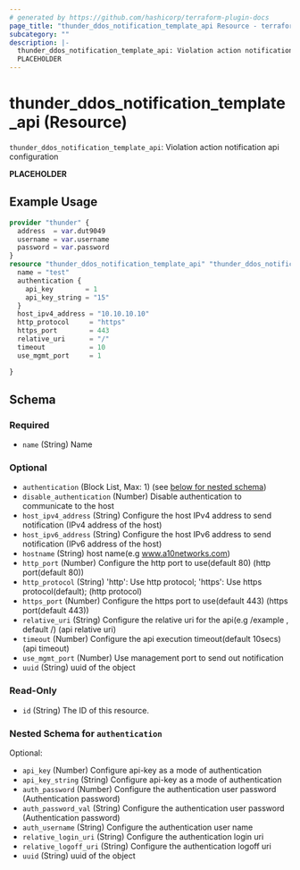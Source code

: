 ```yaml
---
# generated by https://github.com/hashicorp/terraform-plugin-docs
page_title: "thunder_ddos_notification_template_api Resource - terraform-provider-thunder"
subcategory: ""
description: |-
  thunder_ddos_notification_template_api: Violation action notification api configuration
  PLACEHOLDER
---
```


# thunder_ddos_notification_template_api (Resource)

`thunder_ddos_notification_template_api`: Violation action notification api configuration

__PLACEHOLDER__

## Example Usage

```terraform
provider "thunder" {
  address  = var.dut9049
  username = var.username
  password = var.password
}
resource "thunder_ddos_notification_template_api" "thunder_ddos_notification_template_api" {
  name = "test"
  authentication {
    api_key        = 1
    api_key_string = "15"
  }
  host_ipv4_address = "10.10.10.10"
  http_protocol     = "https"
  https_port        = 443
  relative_uri      = "/"
  timeout           = 10
  use_mgmt_port     = 1

}
```

<!-- schema generated by tfplugindocs -->
## Schema

### Required

- `name` (String) Name

### Optional

- `authentication` (Block List, Max: 1) (see [below for nested schema](#nestedblock--authentication))
- `disable_authentication` (Number) Disable authentication to communicate to the host
- `host_ipv4_address` (String) Configure the host IPv4 address to send notification (IPv4 address of the host)
- `host_ipv6_address` (String) Configure the host IPv6 address to send notification (IPv6 address of the host)
- `hostname` (String) host name(e.g www.a10networks.com)
- `http_port` (Number) Configure the http port to use(default 80) (http port(default 80))
- `http_protocol` (String) 'http': Use http protocol; 'https': Use https protocol(default);  (http protocol)
- `https_port` (Number) Configure the https port to use(default 443) (https port(default 443))
- `relative_uri` (String) Configure the relative uri for the api(e.g /example , default /) (api relative uri)
- `timeout` (Number) Configure the api execution timeout(default 10secs) (api timeout)
- `use_mgmt_port` (Number) Use management port to send out notification
- `uuid` (String) uuid of the object

### Read-Only

- `id` (String) The ID of this resource.

<a id="nestedblock--authentication"></a>
### Nested Schema for `authentication`

Optional:

- `api_key` (Number) Configure api-key as a mode of authentication
- `api_key_string` (String) Configure api-key as a mode of authentication
- `auth_password` (Number) Configure the authentication user password (Authentication password)
- `auth_password_val` (String) Configure the authentication user password (Authentication password)
- `auth_username` (String) Configure the authentication user name
- `relative_login_uri` (String) Configure the authentication login uri
- `relative_logoff_uri` (String) Configure the authentication logoff uri
- `uuid` (String) uuid of the object


